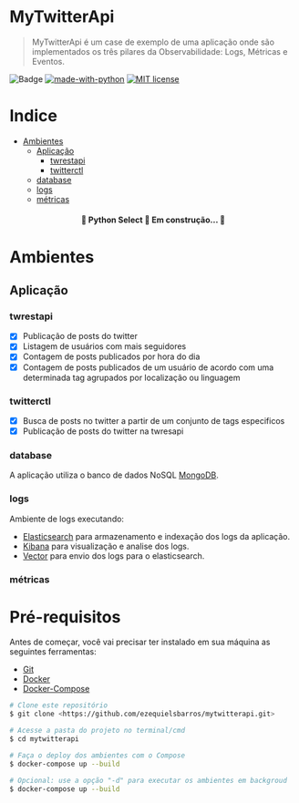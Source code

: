 
# MyTwitterApi

> MyTwitterApi é um case de exemplo de uma aplicação onde são implementados os três pilares da Observabilidade: Logs, Métricas e Eventos.

![Badge](https://img.shields.io/badge/MyTwitterApi-%23CB563E?style=for-the-badge&logo=twitter) [![made-with-python](https://img.shields.io/badge/Made%20with-Python-1f425f.svg)](https://www.python.org/) [![MIT license](https://img.shields.io/badge/License-MIT-blue.svg)](https://lbesson.mit-license.org/)

Indice
=================
<!--ts-->
   * [Ambientes](#Ambientes)
      * [Aplicação](#Aplicação)
         * [twrestapi](#twrestapi)
         * [twitterctl](#twitterctl)
      * [database](#database)
      * [logs](#logs)
      * [métricas](#métricas)
<!--te-->


<h4 align="center"> 
	🚧  Python Select 🚀 Em construção...  🚧
</h4>

# Ambientes

## Aplicação

### twrestapi

- [x] Publicação de posts do twitter
- [x] Listagem de usuários com mais seguidores
- [x] Contagem de posts publicados por hora do dia
- [x] Contagem de posts publicados de um usuário de acordo com uma determinada tag agrupados por localização ou linguagem

### twitterctl

- [x] Busca de posts no twitter a partir de um conjunto de tags especificos
- [x] Publicação de posts do twitter na twresapi

### database

A aplicação utiliza o banco de dados NoSQL [MongoDB](https://www.mongodb.com/1).

### logs

Ambiente de logs executando:

* [Elasticsearch](https://www.elastic.co/pt/elasticsearch/) para armazenamento e indexação dos logs da aplicação.
* [Kibana](https://www.elastic.co/pt/kibana) para visualização e analise dos logs.
* [Vector](https://vector.dev/docs/about/what-is-vector/) para envio dos logs para o elasticsearch.


### métricas

# Pré-requisitos

Antes de começar, você vai precisar ter instalado em sua máquina as seguintes ferramentas:

* [Git](https://git-scm.com)
* [Docker](https://docs.docker.com/engine/install/ubuntu/)
* [Docker-Compose](https://docs.docker.com/compose/install/)



```bash
# Clone este repositório
$ git clone <https://github.com/ezequielsbarros/mytwitterapi.git>

# Acesse a pasta do projeto no terminal/cmd
$ cd mytwitterapi

# Faça o deploy dos ambientes com o Compose
$ docker-compose up --build

# Opcional: use a opção "-d" para executar os ambientes em backgroud
$ docker-compose up --build

```